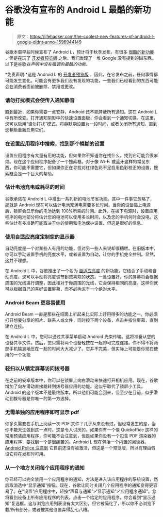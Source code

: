 # 谷歌没有宣布的 Android L 最酷的新功能

> 原文：<https://lifehacker.com/the-coolest-new-features-of-android-l-google-didnt-anno-1596944149>

谷歌本周早些时候宣布了 Android L，预计将于秋季发布。有很多 [很酷的新功能](https://lifehacker.com/updating-all-the-new-stuff-in-androids-l-release-prev-1595928268) ，但是在玩了 [开发者预览版](http://lifehacker.com/how-to-install-the-android-l-developer-preview-on-your-1596531372) 之后，我们发现了一堆 Google 没有提到的甜东西。以下是谷歌*在声明中没有强调的最酷的功能。*



*免责声明:*这是 Android L 的 [开发者预览版](http://lifehacker.com/how-to-install-the-android-l-developer-preview-on-your-1596531372) ，因此，在它发布之前，任何事情都可能发生变化。可能会有更多我们没有发现的功能，一些我们已经看到的东西可能会在消费者面前被删除、禁用或更改。

### 请勿打扰模式会使传入通知静音

直到最近，如果你需要一点安静，Android 还不能屏蔽所有通知。这在 Android L 中有所改变。打开通知阴影中的快速设置面板，你会看到一个通知切换。在这里，您可以启用“请勿打扰”模式。将静默期设置为一段时间，或者关闭所有通知，直到您稍后重新启用它们。

### 在设置应用程序中搜索，找到那个模糊的设置

设置应用程序有大量有用的功能，但如果你不知道你在找什么，找到它可能会很麻烦。现在这个应用程序配备了一个搜索框。对于像 Wi-Fi 或蓝牙这样的常见东西，你可能不需要它，但如果你正在寻找对红绿色彩不足启用色彩校正的设置，搜索框会是一个巨大的帮助。

### 估计电池充电或耗尽的时间

谷歌承诺在 Android L 中推出一系列新的电池节省功能。其中一件事它忽略了，那就是 Android 现在可以估计电池充满电需要多长时间。当你的设备插上电源后，锁屏会显示你的电池达到 100%所需的时间。此外，在拔下电源时，设置应用程序的电池部分将估计您的电池可以使用多长时间，以及您的手机何时会没电。这些估计有多准确可能取决于你的使用和电池保护设置，但这是很好的信息。

### 使用自适应亮度定制您的显示器

自动亮度是一个对某些人有用的功能，但对另一些人来说却很糟糕。在旧版本中，你可以手动设置手机的亮度水平，或者设置为自动，让你的手机完全控制。显然，这并不理想。

在 Android L 中，谷歌推出了一个名为 [自适应亮度](http://www.androidpolice.com/2014/06/26/android-l-feature-spotlight-auto-brightness-is-gone-adaptive-brightness-takes-its-place/) 的新功能，它结合了手动和自动亮度。您可以手动将亮度调节到您喜欢的状态。一旦设置好，你的屏幕将会根据周围的光线进行调整，因此相对于你周围的光线，它会保持相同的亮度。这样你就可以根据自己的喜好设置屏幕，而不必拘泥于一个绝对水平。

### Android Beam 更容易使用

Android Beam 一直是那些在纸面上听起来比实际上好用得多的功能之一。你必须打开想要分享的照片、联系人或文件，同时按下两个设备，点击并按住屏幕，直到建立连接。

在 Android L 中，您可以通过共享菜单启动 Android 光束传输。这将准备从您的设备共享文件。然后，您只需将两个设备轻按在一起即可完成连接。你不得不将两部手机尴尬地压在一起的时间大大减少了。它并不完美，但实际上可能是你现在使用的一个功能

### 轻扫以从锁定屏幕访问拨号器

在之前的安卓版本中，你可以在锁屏上向右滑动来快速打开相机应用。现在，谷歌增加了向左滑动直接跳转到拨号器应用的功能。这似乎取代了锁屏小工具。Android 的这个版本不是最终版本，所以他们可能会回来，但至少在目前，似乎滑动到拨号器是你唯一的第一方选择。

### 无需单独的应用程序即可显示 pdf

你多久需要在手机上阅读一次 PDF 文件？几乎从来没有过，但经常发生的是，当你不能天生做到这一点时，这是令人讨厌的。如果你有一个像 Quickoffice 这样的常用预装应用程序，你可能不会注意到，但是如果你没有一个包含 PDF 渲染器的应用程序，要找到一个是很痛苦的。Android L 现在包括一个内置的阅读器。 [Android Police 注意到](http://www.androidpolice.com/2014/06/26/android-l-feature-spotlight-android-finally-gets-native-pdf-rendering-via-the-new-pdfrenderer-api/) 它目前还没有被激活，但这是一个预览版，所以有理由假设它将在发布时可用。

### 从一个地方关闭每个应用程序的通知

你已经可以完全禁用一个应用程序的通知，方法是进入该应用程序的系统设置，然后取消选中“显示通知”按钮。现在，谷歌让同时关闭几个应用程序的通知变得更容易了。在“设置”应用程序中，轻按“声音与通知”>“显示通知”>“应用程序通知”。您将看到设备上所有应用程序的列表。点击一个给定的应用程序，你会看到“显示通知”复选框。这与浏览应用列表没有太大区别，但它被简化了，所以你不必浏览下载/所有部分，或者被其他设置弄得乱七八糟。